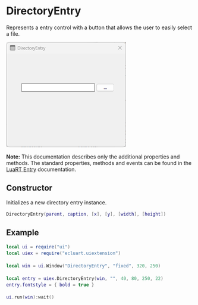 # DirectoryEntry

Represents a entry control with a button that allows the user to easily select a file.

![directoryentry](/docs/directoryentry/directoryentry01.png)

**Note:**
This documentation describes only the additional properties and methods.
The standard properties, methods and events can be found in the [LuaRT Entry](https://www.luart.org/doc/ui/Entry.html) documentation.

## Constructor

Initializes a new directory entry instance.

```Lua
DirectoryEntry(parent, caption, [x], [y], [width], [height])
```

## Example

```Lua
local ui = require("ui")
local uiex = require("ecluart.uiextension")

local win = ui.Window("DirectoryEntry", "fixed", 320, 250)

local entry = uiex.DirectoryEntry(win, "", 40, 80, 250, 22)
entry.fontstyle = { bold = true }

ui.run(win):wait()
```
